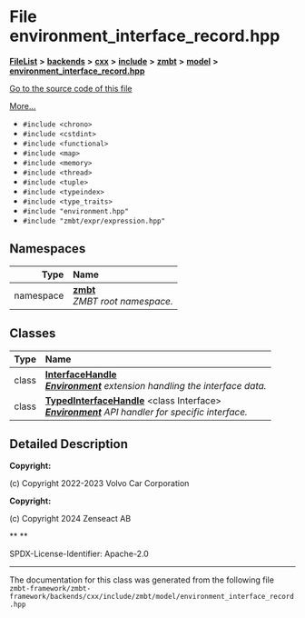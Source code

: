 

# File environment\_interface\_record.hpp



[**FileList**](files.md) **>** [**backends**](dir_e0e3bad64fbfd08934d555b945409197.md) **>** [**cxx**](dir_2a0640ff8f8d193383b3226ce9e70e40.md) **>** [**include**](dir_33cabc3ab2bb40d6ea24a24cae2f30b8.md) **>** [**zmbt**](dir_2115e3e51895e4107b806d6d2319263e.md) **>** [**model**](dir_b97e8e9bc83032fe6d4e26779db64c76.md) **>** [**environment\_interface\_record.hpp**](environment__interface__record_8hpp.md)

[Go to the source code of this file](environment__interface__record_8hpp_source.md)

[More...](#detailed-description)

* `#include <chrono>`
* `#include <cstdint>`
* `#include <functional>`
* `#include <map>`
* `#include <memory>`
* `#include <thread>`
* `#include <tuple>`
* `#include <typeindex>`
* `#include <type_traits>`
* `#include "environment.hpp"`
* `#include "zmbt/expr/expression.hpp"`













## Namespaces

| Type | Name |
| ---: | :--- |
| namespace | [**zmbt**](namespacezmbt.md) <br>_ZMBT root namespace._  |


## Classes

| Type | Name |
| ---: | :--- |
| class | [**InterfaceHandle**](classzmbt_1_1Environment_1_1InterfaceHandle.md) <br>[_**Environment**_](classzmbt_1_1Environment.md) _extension handling the interface data._ |
| class | [**TypedInterfaceHandle**](classzmbt_1_1Environment_1_1TypedInterfaceHandle.md) &lt;class Interface&gt;<br>[_**Environment**_](classzmbt_1_1Environment.md) _API handler for specific interface._ |


















































## Detailed Description




**Copyright:**

(c) Copyright 2022-2023 Volvo Car Corporation 




**Copyright:**

(c) Copyright 2024 Zenseact AB 




**
**

SPDX-License-Identifier: Apache-2.0 





    

------------------------------
The documentation for this class was generated from the following file `zmbt-framework/zmbt-framework/backends/cxx/include/zmbt/model/environment_interface_record.hpp`

